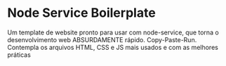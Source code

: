 # Node Service Boilerplate

Um template de website pronto para usar com node-service, que torna o 
desenvolvimento web ABSURDAMENTE rápido. Copy-Paste-Run. Contempla os arquivos HTML, CSS e JS mais 
usados e com as melhores práticas